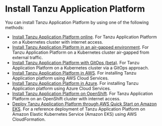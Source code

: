 # Install Tanzu Application Platform

You can install Tanzu Application Platform by using one of the following methods:

- [Install Tanzu Application Platform online](install-online/intro.hbs.md). For Tanzu Application Platform on a Kubernetes cluster with internet access.
- [Install Tanzu Application Platform in an air-gapped environment](install-offline/intro.hbs.md). For Tanzu Application Platform on a Kubernetes cluster air-gapped from external traffic.
- [Install Tanzu Application Platform with GitOps (beta)](install-gitops/intro.hbs.md). For Tanzu Application Platform on a Kubernetes cluster via a GitOps approach.
- [Install Tanzu Application Platform in AWS](install-aws/intro.hbs.md). For installing Tanzu Application platform using AWS Cloud Services.
- [Install Tanzu Application Platform in Azure](install-azure/intro.hbs.md). For installing Tanzu Application platform using Azure Cloud Services.
- [Install Tanzu Application Platform on OpenShift](install-openshift/intro.hbs.md). For Tanzu Application Platform on an OpenShift cluster with internet access.
- [Deploy Tanzu Application Platform through AWS Quick Start on Amazon EKS](https://aws.amazon.com/quickstart/architecture/vmware-tanzu-application-platform/). For a reference deployment of Tanzu Application Platform on Amazon Elastic Kubernetes Service (Amazon EKS) using AWS CloudFormation.
